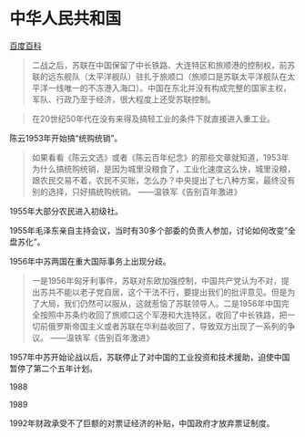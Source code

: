 # 中华人民共和国

[百度百科](https://baike.baidu.com/item/%E4%B8%AD%E5%8D%8E%E4%BA%BA%E6%B0%91%E5%85%B1%E5%92%8C%E5%9B%BD/106554)


>二战之后，苏联在中国保留了中长铁路、大连特区和旅顺港的控制权，前苏联的远东舰队（太平洋舰队）驻扎于旅顺口（旅顺口是苏联太平洋舰队在太平洋一线唯一的不冻港入海口）。中国在东北并没有构成完整的国家主权，军队、行政乃至于经济，很大程度上还受苏联控制。

>在20世纪50年代在没有来得及搞轻工业的条件下就直接进入重工业。

陈云1953年开始搞“统购统销”。

>如果看看《陈云文选》或者《陈云百年纪念》的那些文章就知道，1953年为什么搞统购统销，是因为城里没粮食了，工业化速度这么快，城里没粮，跟农民交易不着，农民不买账，怎么办？中央提出了七八种方案，最终没有别的选择，只好搞统购统销。 ——温铁军《告别百年激进》

1955年大部分农民进入初级社。

1955年毛泽东亲自主持会议，当时有30多个部委的负责人参加，讨论如何改变“全盘苏化”。

1956年中苏两国在重大国际事务上出现分歧。

> 一是1956年匈牙利事件，苏联对东欧加强控制，中国共产党认为不对，提出苏共不能以老子党自居，这个干法不行，要提出我们的批评意见。但是为了大局，我们仍然可以服从，这就惹恼了苏联领导人。二是1956年中国完全按照中苏条约收回了旅顺口这个军港和大连特区，收回了中长铁路，把一切前俄罗斯帝国主义或者苏联在华利益收回了，导致双方出现了一系列的争议。 ——温铁军《告别百年激进》

1957年中苏开始论战以后，苏联停止了对中国的工业投资和技术援助，迫使中国暂停了第二个五年计划。

1988

1989

1992年财政承受不了巨额的对票证经济的补贴，中国政府才放弃票证制度。